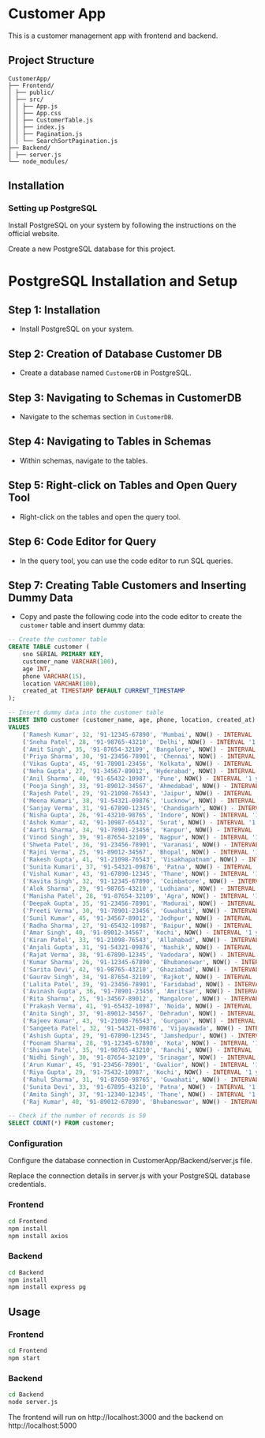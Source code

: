 # Customer App

This is a customer management app with frontend and backend.

## Project Structure

```
CustomerApp/
├── Frontend/
│ ├── public/
│ ├── src/
│ │ ├── App.js
│ │ ├── App.css
│ │ ├── CustomerTable.js
│ │ ├── index.js
│ │ ├── Pagination.js
│ │ └── SearchSortPagination.js
├── Backend/
│ ├── server.js
└── node_modules/
```


## Installation

### Setting up PostgreSQL
Install PostgreSQL on your system by following the instructions on the official website.

Create a new PostgreSQL database for this project.
# PostgreSQL Installation and Setup

## Step 1: Installation

- Install PostgreSQL on your system.

## Step 2: Creation of Database Customer DB

- Create a database named `CustomerDB` in PostgreSQL.

## Step 3: Navigating to Schemas in CustomerDB

- Navigate to the schemas section in `CustomerDB`.

## Step 4: Navigating to Tables in Schemas

- Within schemas, navigate to the tables.

## Step 5: Right-click on Tables and Open Query Tool

- Right-click on the tables and open the query tool.

## Step 6: Code Editor for Query

- In the query tool, you can use the code editor to run SQL queries.

## Step 7: Creating Table Customers and Inserting Dummy Data

- Copy and paste the following code into the code editor to create the `customer` table and insert dummy data:

```sql
-- Create the customer table
CREATE TABLE customer (
    sno SERIAL PRIMARY KEY,
    customer_name VARCHAR(100),
    age INT,
    phone VARCHAR(15),
    location VARCHAR(100),
    created_at TIMESTAMP DEFAULT CURRENT_TIMESTAMP
);

-- Insert dummy data into the customer table
INSERT INTO customer (customer_name, age, phone, location, created_at)
VALUES
    ('Ramesh Kumar', 32, '91-12345-67890', 'Mumbai', NOW() - INTERVAL '1 year' * RANDOM() * 10),
    ('Sneha Patel', 28, '91-98765-43210', 'Delhi', NOW() - INTERVAL '1 year' * RANDOM() * 10),
    ('Amit Singh', 35, '91-87654-32109', 'Bangalore', NOW() - INTERVAL '1 year' * RANDOM() * 10),
    ('Priya Sharma', 30, '91-23456-78901', 'Chennai', NOW() - INTERVAL '1 year' * RANDOM() * 10),
    ('Vikas Gupta', 45, '91-78901-23456', 'Kolkata', NOW() - INTERVAL '1 year' * RANDOM() * 10),
    ('Neha Gupta', 27, '91-34567-89012', 'Hyderabad', NOW() - INTERVAL '1 year' * RANDOM() * 10),
    ('Anil Sharma', 40, '91-65432-10987', 'Pune', NOW() - INTERVAL '1 year' * RANDOM() * 10),
    ('Pooja Singh', 33, '91-89012-34567', 'Ahmedabad', NOW() - INTERVAL '1 year' * RANDOM() * 10),
    ('Rajesh Patel', 29, '91-21098-76543', 'Jaipur', NOW() - INTERVAL '1 year' * RANDOM() * 10),
    ('Meena Kumari', 38, '91-54321-09876', 'Lucknow', NOW() - INTERVAL '1 year' * RANDOM() * 10),
    ('Sanjay Verma', 31, '91-67890-12345', 'Chandigarh', NOW() - INTERVAL '1 year' * RANDOM() * 10),
    ('Nisha Gupta', 26, '91-43210-98765', 'Indore', NOW() - INTERVAL '1 year' * RANDOM() * 10),
    ('Ashok Kumar', 42, '91-10987-65432', 'Surat', NOW() - INTERVAL '1 year' * RANDOM() * 10),
    ('Aarti Sharma', 34, '91-78901-23456', 'Kanpur', NOW() - INTERVAL '1 year' * RANDOM() * 10),
    ('Vinod Singh', 39, '91-87654-32109', 'Nagpur', NOW() - INTERVAL '1 year' * RANDOM() * 10),
    ('Shweta Patel', 36, '91-23456-78901', 'Varanasi', NOW() - INTERVAL '1 year' * RANDOM() * 10),
    ('Rajni Verma', 25, '91-89012-34567', 'Bhopal', NOW() - INTERVAL '1 year' * RANDOM() * 10),
    ('Rakesh Gupta', 41, '91-21098-76543', 'Visakhapatnam', NOW() - INTERVAL '1 year' * RANDOM() * 10),
    ('Sunita Kumari', 37, '91-54321-09876', 'Patna', NOW() - INTERVAL '1 year' * RANDOM() * 10),
    ('Vishal Kumar', 43, '91-67890-12345', 'Thane', NOW() - INTERVAL '1 year' * RANDOM() * 10),
    ('Kavita Singh', 32, '91-12345-67890', 'Coimbatore', NOW() - INTERVAL '1 year' * RANDOM() * 10),
    ('Alok Sharma', 29, '91-98765-43210', 'Ludhiana', NOW() - INTERVAL '1 year' * RANDOM() * 10),
    ('Manisha Patel', 28, '91-87654-32109', 'Agra', NOW() - INTERVAL '1 year' * RANDOM() * 10),
    ('Deepak Gupta', 35, '91-23456-78901', 'Madurai', NOW() - INTERVAL '1 year' * RANDOM() * 10),
    ('Preeti Verma', 30, '91-78901-23456', 'Guwahati', NOW() - INTERVAL '1 year' * RANDOM() * 10),
    ('Sunil Kumar', 45, '91-34567-89012', 'Jodhpur', NOW() - INTERVAL '1 year' * RANDOM() * 10),
    ('Radha Sharma', 27, '91-65432-10987', 'Raipur', NOW() - INTERVAL '1 year' * RANDOM() * 10),
    ('Amar Singh', 40, '91-89012-34567', 'Kochi', NOW() - INTERVAL '1 year' * RANDOM() * 10),
    ('Kiran Patel', 33, '91-21098-76543', 'Allahabad', NOW() - INTERVAL '1 year' * RANDOM() * 10),
    ('Anjali Gupta', 31, '91-54321-09876', 'Nashik', NOW() - INTERVAL '1 year' * RANDOM() * 10),
    ('Rajat Verma', 38, '91-67890-12345', 'Vadodara', NOW() - INTERVAL '1 year' * RANDOM() * 10),
    ('Kumar Sharma', 26, '91-12345-67890', 'Bhubaneswar', NOW() - INTERVAL '1 year' * RANDOM() * 10),
    ('Sarita Devi', 42, '91-98765-43210', 'Ghaziabad', NOW() - INTERVAL '1 year' * RANDOM() * 10),
    ('Gaurav Singh', 34, '91-87654-32109', 'Rajkot', NOW() - INTERVAL '1 year' * RANDOM() * 10),
    ('Lalita Patel', 39, '91-23456-78901', 'Faridabad', NOW() - INTERVAL '1 year' * RANDOM() * 10),
    ('Avinash Gupta', 36, '91-78901-23456', 'Amritsar', NOW() - INTERVAL '1 year' * RANDOM() * 10),
    ('Rita Sharma', 25, '91-34567-89012', 'Mangalore', NOW() - INTERVAL '1 year' * RANDOM() * 10),
    ('Prakash Verma', 41, '91-65432-10987', 'Noida', NOW() - INTERVAL '1 year' * RANDOM() * 10),
    ('Anita Singh', 37, '91-89012-34567', 'Dehradun', NOW() - INTERVAL '1 year' * RANDOM() * 10),
    ('Rajeev Kumar', 43, '91-21098-76543', 'Gurgaon', NOW() - INTERVAL '1 year' * RANDOM() * 10),
    ('Sangeeta Patel', 32, '91-54321-09876', 'Vijayawada', NOW() - INTERVAL '1 year' * RANDOM() * 10),
    ('Ashish Gupta', 29, '91-67890-12345', 'Jamshedpur', NOW() - INTERVAL '1 year' * RANDOM() * 10),
    ('Poonam Sharma', 28, '91-12345-67890', 'Kota', NOW() - INTERVAL '1 year' * RANDOM() * 10),
    ('Shivam Patel', 35, '91-98765-43210', 'Ranchi', NOW() - INTERVAL '1 year' * RANDOM() * 10),
    ('Nidhi Singh', 30, '91-87654-32109', 'Srinagar', NOW() - INTERVAL '1 year' * RANDOM() * 10),
    ('Arun Kumar', 45, '91-23456-78901', 'Gwalior', NOW() - INTERVAL '1 year' * RANDOM() * 10),
    ('Riya Gupta', 29, '91-75432-10987', 'Kochi', NOW() - INTERVAL '1 year' * RANDOM() * 10),
    ('Rahul Sharma', 31, '91-87650-98765', 'Guwahati', NOW() - INTERVAL '1 year' * RANDOM() * 10),
    ('Sunita Devi', 33, '91-67895-43210', 'Patna', NOW() - INTERVAL '1 year' * RANDOM() * 10),
    ('Amita Singh', 37, '91-12340-12345', 'Thane', NOW() - INTERVAL '1 year' * RANDOM() * 10),
    ('Raj Kumar', 40, '91-89012-67890', 'Bhubaneswar', NOW() - INTERVAL '1 year' * RANDOM() * 10);

-- Check if the number of records is 50
SELECT COUNT(*) FROM customer;
```

### Configuration
Configure the database connection in CustomerApp/Backend/server.js file.

Replace the connection details in server.js with your PostgreSQL database credentials.

### Frontend

```bash
cd Frontend
npm install
npm install axios
```

### Backend

```bash 
cd Backend
npm install
npm install express pg
```

## Usage

### Frontend

```bash
cd Frontend 
npm start
```

### Backend

```bash
cd Backend
node server.js
```

The frontend will run on http://localhost:3000 and the backend on http://localhost:5000


